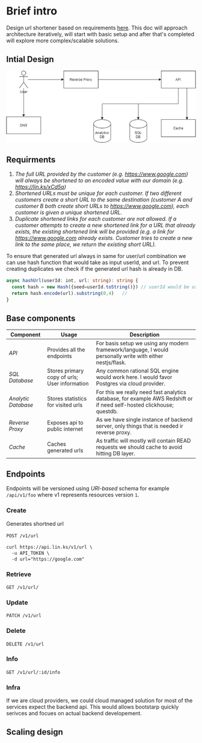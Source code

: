 # Brief intro

Design url shortener based on requirements [here](https://gist.github.com/stevecox/9e92eaa14f745e456bcf78b50835f7c5#project-2-backend-link-shortener).
This doc will approach architecture iteratively, will start with basic setup and after that's completed will explore more complex/scalable solutions.

## Intial Design

<p align="center">
  <img src="images/basic_design.png">
  <br/>
</p>

## Requirments

1. _The full URL provided by the customer (e.g. https://www.google.com) will always be shortened to an encoded value with our domain (e.g. https://lin.ks/xCd5a)_ 
2. _Shortened URLs must be unique for each customer. If two different customers create a short URL to the same destination (customer A and customer B both create short URLs to https://www.google.com), each customer is given a unique shortened URL._
3. _Duplicate shortened links for each customer are not allowed. If a customer attempts to create a new shortened link for a URL that already exists, the existing shortened link will be provided (e.g. a link for https://www.google.com already exists. Customer tries to create a new link to the same place, we return the existing short URL)._


To ensure that generated url always in same for user/url combination we can use hash function that would take as input userId, and url. To prevent creating duplicates we check if the generated url hash is already in DB.
```typescript
async hashUrl(userId: int, url: string): string {
  const hash = new Hash({seed=userId.toString()}) // userId would be used as seed to ensure that same url would be used
  return hash.encode(url).substring(0,4)   //
}
```

## Base components

| **Component**       | **Usage**                                     | **Description**                                                                                                       |
|---------------------|-----------------------------------------------|-----------------------------------------------------------------------------------------------------------------------|
| _API_               | Provides all the endpoints                    | For basis setup we using any modern framework/language, I would personally write with either nestjs/flask.            |
| _SQL Database_      | Stores primary copy of urls; User information | Any common rational SQL engine would work here. I would favor Postgres via cloud provider.                            |
| _Analytic Database_ | Stores statistics for visited urls            | For this we really need fast analytics database, for example AWS Redshift or if need self-hosted clickhouse; questdb. |
| _Reverse Proxy_     | Exposes api to public internet                | As we have single instance of backend server, only things that is needed ir reverse proxy.                            |
| _Cache_             | Caches generated urls                         | As traffic will mostly will contain READ requests we should cache to avoid hitting DB layer.                          |

## Endpoints
Endpoints will be versioned using _URI-based_ schema for example `/api/v1/foo` where v1 represents resources version `1`.

### Create

Generates shortned url 

`POST /v1/url`
```
curl https://api.lin.ks/v1/url \
  -u API_TOKEN \
  -d url="https://google.com"
```

### Retrieve
```
GET /v1/url/
```

### Update
```
PATCH /v1/url
```
### Delete
```
DELETE /v1/url
```
### Info 
```
GET /v1/url/:id/info
```

### Infra

If we are cloud providers, we could cloud managed solution for most of the services expect the backend api. This would allows bootstarp quickly serivces and focues on actual backend developement.





## Scaling design